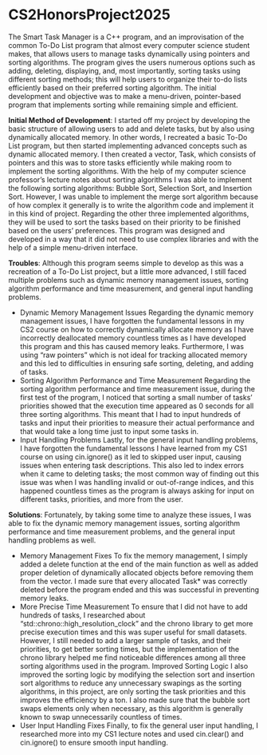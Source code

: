 # CS2HonorsProject2025
The Smart Task Manager is a C++ program, and an improvisation of the common To-Do List program that almost every computer science student makes, that allows users to manage tasks dynamically using pointers and sorting algorithms. The program gives the users numerous options such as adding, deleting, displaying, and, most importantly, sorting tasks using different sorting methods; this will help users to organize their to-do lists efficiently based on their preferred sorting algorithm. The initial development and objective was to make a menu-driven, pointer-based program that implements sorting while remaining simple and efficient. 

**Initial Method of Development**:
I started off my project by developing the basic structure of allowing users to add and delete tasks, but by also using dynamically allocated memory. In other words, I recreated a basic To-Do List program, but then started implementing advanced concepts such as dynamic allocated memory. I then created a vector, Task, which consists of pointers and this was to store tasks efficiently while making room to implement the sorting algorithms.
With the help of my computer science professor’s lecture notes about sorting algorithms I was able to implement the following sorting algorithms: Bubble Sort, Selection Sort, and Insertion Sort. However, I was unable to implement the merge sort algorithm because of how complex it generally is to write the algorithm code and implement it in this kind of project. Regarding the other three implemented algorithms, they will be used to sort the tasks based on their priority to be finished based on the users’ preferences. This program was designed and developed in a way that it did not need to use complex libraries and with the help of a simple menu-driven interface.

**Troubles**:
Although this program seems simple to develop as this was a recreation of a To-Do List project, but a little more advanced, I still faced multiple problems such as dynamic memory management issues, sorting algorithm performance and time measurement, and general input handling problems.
- Dynamic Memory Management Issues
Regarding the dynamic memory management issues, I have forgotten the fundamental lessons in my CS2 course on how to correctly dynamically allocate memory as I have incorrectly deallocated memory countless times as I have developed this program and this has caused memory leaks. Furthermore, I was using “raw pointers” which is not ideal for tracking allocated memory and this led to difficulties in ensuring safe sorting, deleting, and adding of tasks.
- Sorting Algorithm Performance and Time Measurement
Regarding the sorting algorithm performance and time measurement issue, during the first test of the program, I noticed that sorting a small number of tasks’ priorities showed that the execution time appeared as 0 seconds for all three sorting algorithms. This meant that I had to input hundreds of tasks and input their priorities to measure their actual performance and that would take a long time just to input some tasks in.
- Input Handling Problems
Lastly, for the general input handling problems, I have forgotten the fundamental lessons I have learned from my CS1 course on using cin.ignore() as it led to skipped user input, causing issues when entering task descriptions. This also led to index errors when it came to deleting tasks; the most common way of finding out this issue was when I was handling invalid or out-of-range indices, and this happened countless times as the program is always asking for input on different tasks, priorities, and more from the user.

**Solutions**:
Fortunately, by taking some time to analyze these issues, I was able to fix the dynamic memory management issues, sorting algorithm performance and time measurement problems, and the general input handling problems as well.
- Memory Management Fixes
To fix the memory management, I simply added a delete function at the end of the main function as well as added proper deletion of dynamically allocated objects before removing them from the vector. I made sure that every allocated Task* was correctly deleted before the program ended and this was successful in preventing memory leaks.
- More Precise Time Measurement
To ensure that I did not have to add hundreds of tasks, I researched about “std::chrono::high_resolution_clock” and the chrono library to get more precise execution times and this was super useful for small datasets. However, I still needed to add a larger sample of tasks, and their priorities, to get better sorting times, but the implementation of the chrono library helped me find noticeable differences among all three sorting algorithms used in the program.
Improved Sorting Logic
I also improved the sorting logic by modifying the selection sort and insertion sort algorithms to reduce any unnecessary swapings as the sorting algorithms, in this project, are only sorting the task priorities and this improves the efficiency by a ton. I also made sure that the bubble sort swaps elements only when necessary, as this algorithm is generally known to swap unnecessarily countless of times.
- User Input Handling Fixes
Finally, to fix the general user input handling, I researched more into my CS1 lecture notes and used cin.clear() and cin.ignore() to ensure smooth input handling.
